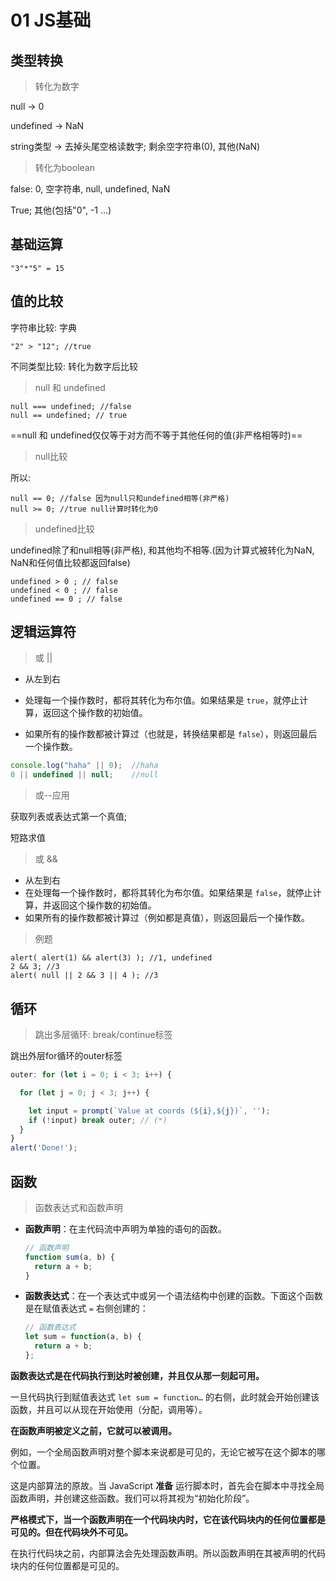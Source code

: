 # 01 JS基础

## 类型转换

> 转化为数字

null            ->  0

undefined  ->  NaN

string类型  -> 去掉头尾空格读数字; 剩余空字符串(0), 其他(NaN)

> 转化为boolean

false: 0, 空字符串, null, undefined, NaN

True; 其他(包括"0", -1 ...) 

## 基础运算

```JS
"3"*"5" = 15 
```



## 值的比较

字符串比较: 字典

```JS
"2" > "12"; //true
```

不同类型比较: 转化为数字后比较

> null 和 undefined

```JS
null === undefined; //false
null == undefined; // true
```

==null 和 undefined仅仅等于对方而不等于其他任何的值(非严格相等时)==

> null比较

所以:

```JS
null == 0; //false 因为null只和undefined相等(非严格)
null >= 0; //true null计算时转化为0
```

> undefined比较

undefined除了和null相等(非严格), 和其他均不相等.(因为计算式被转化为NaN, NaN和任何值比较都返回false)

```JS
undefined > 0 ; // false
undefined < 0 ; // false 
undefined == 0 ; // false 
```

## 逻辑运算符

> 或 ||

- 从左到右

- 处理每一个操作数时，都将其转化为布尔值。如果结果是 `true`，就停止计算，返回这个操作数的初始值。
- 如果所有的操作数都被计算过（也就是，转换结果都是 `false`），则返回最后一个操作数。

```js
console.log("haha" || 0);  //haha 
0 || undefined || null;    //null
```

> 或--应用

获取列表或表达式第一个真值;

短路求值

> 或 &&

- 从左到右
- 在处理每一个操作数时，都将其转化为布尔值。如果结果是 `false`，就停止计算，并返回这个操作数的初始值。
- 如果所有的操作数都被计算过（例如都是真值），则返回最后一个操作数。

> 例题

```JS
alert( alert(1) && alert(3) ); //1, undefined
2 && 3; //3
alert( null || 2 && 3 || 4 ); //3
```

## 循环

> 跳出多层循环: break/continue标签

跳出外层for循环的outer标签

```js
outer: for (let i = 0; i < 3; i++) {

  for (let j = 0; j < 3; j++) {

    let input = prompt(`Value at coords (${i},${j})`, '');
    if (!input) break outer; // (*)
  }
}
alert('Done!');
```

## 函数

> 函数表达式和函数声明

- **函数声明**：在主代码流中声明为单独的语句的函数。

  ```javascript
  // 函数声明
  function sum(a, b) {
    return a + b;
  }
  ```

- **函数表达式**：在一个表达式中或另一个语法结构中创建的函数。下面这个函数是在赋值表达式 `=` 右侧创建的：

  ```javascript
  // 函数表达式
  let sum = function(a, b) {
    return a + b;
  };
  ```

**函数表达式是在代码执行到达时被创建，并且仅从那一刻起可用。**

一旦代码执行到赋值表达式 `let sum = function…` 的右侧，此时就会开始创建该函数，并且可以从现在开始使用（分配，调用等）。

**在函数声明被定义之前，它就可以被调用。**

例如，一个全局函数声明对整个脚本来说都是可见的，无论它被写在这个脚本的哪个位置。

这是内部算法的原故。当 JavaScript **准备** 运行脚本时，首先会在脚本中寻找全局函数声明，并创建这些函数。我们可以将其视为“初始化阶段”。

**严格模式下，当一个函数声明在一个代码块内时，它在该代码块内的任何位置都是可见的。但在代码块外不可见。**

在执行代码块之前，内部算法会先处理函数声明。所以函数声明在其被声明的代码块内的任何位置都是可见的。